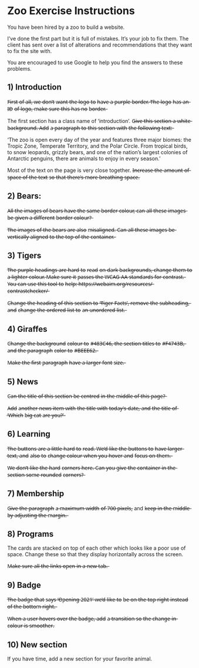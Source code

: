 # Zoo Exercise Instructions

You have been hired by a zoo to build a website.

I’ve done the first part but it is full of mistakes. It’s your job to fix them. The client has sent over a list of alterations and recommendations that they want to fix the site with. 

You are encouraged to use Google to help you find the answers to these problems.

## 1) Introduction

F̶i̶r̶s̶t̶ o̶f̶ a̶l̶l̶,̶ w̶e̶ d̶o̶n̶’̶t̶ w̶a̶n̶t̶ t̶h̶e̶ l̶o̶g̶o̶ t̶o̶ h̶a̶v̶e̶ a̶ p̶u̶r̶p̶l̶e̶ b̶o̶r̶d̶e̶r̶.̶ T̶h̶e̶ l̶o̶g̶o̶ h̶a̶s̶ a̶n̶ I̶D̶ o̶f̶ l̶o̶g̶o̶,̶ m̶a̶k̶e̶ s̶u̶r̶e̶ t̶h̶i̶s̶ h̶a̶s̶ n̶o̶ b̶o̶r̶d̶e̶r̶.̶

The first section has a class name of ‘introduction’. G̶i̶v̶e̶ t̶h̶i̶s̶ s̶e̶c̶t̶i̶o̶n̶ a̶ w̶h̶i̶t̶e̶ b̶a̶c̶k̶g̶r̶o̶u̶n̶d̶.̶ A̶d̶d̶ a̶ p̶a̶r̶a̶g̶r̶a̶p̶h̶ t̶o̶ t̶h̶i̶s̶ s̶e̶c̶t̶i̶o̶n̶ w̶i̶t̶h̶ t̶h̶e̶ f̶o̶l̶l̶o̶w̶i̶n̶g̶ t̶e̶x̶t̶:̶

‘The zoo is open every day of the year and features three major biomes: the Tropic Zone, Temperate Territory, and the Polar Circle. From tropical birds, to snow leopards, grizzly bears, and one of the nation’s largest colonies of Antarctic penguins, there are animals to enjoy in every season.’

Most of the text on the page is very close together. I̶n̶c̶r̶e̶a̶s̶e̶ t̶h̶e̶ a̶m̶o̶u̶n̶t̶ o̶f̶ s̶p̶a̶c̶e̶ o̶f̶ t̶h̶e̶ t̶e̶x̶t̶ s̶o̶ t̶h̶a̶t̶ t̶h̶e̶r̶e̶'̶s̶ m̶o̶r̶e̶ b̶r̶e̶a̶t̶h̶i̶n̶g̶ s̶p̶a̶c̶e̶. 

## 2) Bears:

A̶l̶l̶ t̶h̶e̶ i̶m̶a̶g̶e̶s̶ o̶f̶ b̶e̶a̶r̶s̶ h̶a̶v̶e̶ t̶h̶e̶ s̶a̶m̶e̶ b̶o̶r̶d̶e̶r̶ c̶o̶l̶o̶u̶r̶,̶ c̶a̶n̶ a̶l̶l̶ t̶h̶e̶s̶e̶ i̶m̶a̶g̶e̶s̶ b̶e̶ g̶i̶v̶e̶n̶ a̶ d̶i̶f̶f̶e̶r̶e̶n̶t̶ b̶o̶r̶d̶e̶r̶ c̶o̶l̶o̶u̶r̶?̶ 

T̶h̶e̶ i̶m̶a̶g̶e̶s̶ o̶f̶ t̶h̶e̶ b̶e̶a̶r̶s̶ a̶r̶e̶ a̶l̶s̶o̶ m̶i̶s̶a̶l̶i̶g̶n̶e̶d̶.̶ C̶a̶n̶ a̶l̶l̶ t̶h̶e̶s̶e̶ i̶m̶a̶g̶e̶s̶ b̶e̶ v̶e̶r̶t̶i̶c̶a̶l̶l̶y̶ a̶l̶i̶g̶n̶e̶d̶ t̶o̶ t̶h̶e̶ t̶o̶p̶ o̶f̶ t̶h̶e̶ c̶o̶n̶t̶a̶i̶n̶e̶r̶.̶

## 3) Tigers

T̶h̶e̶ p̶u̶r̶p̶l̶e̶ h̶e̶a̶d̶i̶n̶g̶s̶ a̶r̶e̶ h̶a̶r̶d̶ t̶o̶ r̶e̶a̶d̶ o̶n̶ d̶a̶r̶k̶ b̶a̶c̶k̶g̶r̶o̶u̶n̶d̶s̶,̶ c̶h̶a̶n̶g̶e̶ t̶h̶e̶m̶ t̶o̶ a̶ l̶i̶g̶h̶t̶e̶r̶ c̶o̶l̶o̶u̶r̶.̶ M̶a̶k̶e̶ s̶u̶r̶e̶ i̶t̶ p̶a̶s̶s̶e̶s̶ t̶h̶e̶ W̶C̶A̶G̶ A̶A̶ s̶t̶a̶n̶d̶a̶r̶d̶s̶ f̶o̶r̶ c̶o̶n̶t̶r̶a̶s̶t̶.̶ Y̶o̶u̶ c̶a̶n̶ u̶s̶e̶ t̶h̶i̶s̶ t̶o̶o̶l̶ t̶o̶ h̶e̶l̶p̶:̶ h̶t̶t̶p̶s̶:̶/̶/̶w̶e̶b̶a̶i̶m̶.̶o̶r̶g̶/̶r̶e̶s̶o̶u̶r̶c̶e̶s̶/̶c̶o̶n̶t̶r̶a̶s̶t̶c̶h̶e̶c̶k̶e̶r̶/̶

C̶h̶a̶n̶g̶e̶ t̶h̶e̶ h̶e̶a̶d̶i̶n̶g̶ o̶f̶ t̶h̶i̶s̶ s̶e̶c̶t̶i̶o̶n̶ t̶o̶ ‘̶T̶i̶g̶e̶r̶ F̶a̶c̶t̶s̶’̶,̶ r̶e̶m̶o̶v̶e̶ t̶h̶e̶ s̶u̶b̶h̶e̶a̶d̶i̶n̶g̶,̶ a̶n̶d̶ c̶h̶a̶n̶g̶e̶ t̶h̶e̶ o̶r̶d̶e̶r̶e̶d̶ l̶i̶s̶t̶ t̶o̶ a̶n̶ u̶n̶o̶r̶d̶e̶r̶e̶d̶ l̶i̶s̶t̶.̶

## 4) Giraffes

C̶h̶a̶n̶g̶e̶ t̶h̶e̶ b̶a̶c̶k̶g̶r̶o̶u̶n̶d̶ c̶o̶l̶o̶u̶r̶ t̶o̶ #̶4̶8̶3̶C̶4̶6̶,̶ t̶h̶e̶ s̶e̶c̶t̶i̶o̶n̶ t̶i̶t̶l̶e̶s̶ t̶o̶ #̶F̶4̶7̶4̶3̶B̶,̶ a̶n̶d̶ t̶h̶e̶ p̶a̶r̶a̶g̶r̶a̶p̶h̶ c̶o̶l̶o̶r̶ t̶o̶ #̶B̶E̶E̶E̶6̶2̶.̶

M̶a̶k̶e̶ t̶h̶e̶ f̶i̶r̶s̶t̶ p̶a̶r̶a̶g̶r̶a̶p̶h̶ h̶a̶v̶e̶ a̶ l̶a̶r̶g̶e̶r̶ f̶o̶n̶t̶ s̶i̶z̶e̶.̶

## 5) News

C̶a̶n̶ t̶h̶e̶ t̶i̶t̶l̶e̶ o̶f̶ t̶h̶i̶s̶ s̶e̶c̶t̶i̶o̶n̶ b̶e̶ c̶e̶n̶t̶r̶e̶d̶ i̶n̶ t̶h̶e̶ m̶i̶d̶d̶l̶e̶ o̶f̶ t̶h̶i̶s̶ p̶a̶g̶e̶?̶

A̶d̶d̶ a̶n̶o̶t̶h̶e̶r̶ n̶e̶w̶s̶ i̶t̶e̶m̶ w̶i̶t̶h̶ t̶h̶e̶ t̶i̶t̶l̶e̶ w̶i̶t̶h̶ t̶o̶d̶a̶y̶'̶s̶ d̶a̶t̶e̶,̶ a̶n̶d̶ t̶h̶e̶ t̶i̶t̶l̶e̶ o̶f̶ ‘̶W̶h̶i̶c̶h̶ b̶i̶g̶ c̶a̶t̶ a̶r̶e̶ y̶o̶u̶?̶’̶

## 6) Learning

T̶h̶e̶ b̶u̶t̶t̶o̶n̶s̶ a̶r̶e̶ a̶ l̶i̶t̶t̶l̶e̶ h̶a̶r̶d̶ t̶o̶ r̶e̶a̶d̶.̶ W̶e̶’̶d̶ l̶i̶k̶e̶ t̶h̶e̶ b̶u̶t̶t̶o̶n̶s̶ t̶o̶ h̶a̶v̶e̶ l̶a̶r̶g̶e̶r̶ t̶e̶x̶t̶,̶ a̶n̶d̶ a̶l̶s̶o̶ t̶o̶ c̶h̶a̶n̶g̶e̶ c̶o̶l̶o̶u̶r̶ w̶h̶e̶n̶ y̶o̶u̶ h̶o̶v̶e̶r̶ a̶n̶d̶ f̶o̶c̶u̶s̶ o̶n̶ t̶h̶e̶m̶.̶

W̶e̶ d̶o̶n̶’̶t̶ l̶i̶k̶e̶ t̶h̶e̶ h̶a̶r̶d̶ c̶o̶r̶n̶e̶r̶s̶ h̶e̶r̶e̶.̶ C̶a̶n̶ y̶o̶u̶ g̶i̶v̶e̶ t̶h̶e̶ c̶o̶n̶t̶a̶i̶n̶e̶r̶ i̶n̶ t̶h̶e̶ s̶e̶c̶t̶i̶o̶n̶ s̶o̶m̶e̶ r̶o̶u̶n̶d̶e̶d̶ c̶o̶r̶n̶e̶r̶s̶?̶

## 7) Membership

G̶i̶v̶e̶ t̶h̶e̶ p̶a̶r̶a̶g̶r̶a̶p̶h̶ a̶ m̶a̶x̶i̶m̶u̶m̶ w̶i̶d̶t̶h̶ o̶f̶ 7̶0̶0̶ p̶i̶x̶e̶l̶s̶, and k̶e̶e̶p̶ i̶n̶ t̶h̶e̶ m̶i̶d̶d̶l̶e̶ b̶y̶ a̶d̶j̶u̶s̶t̶i̶n̶g̶ t̶h̶e̶ m̶a̶r̶g̶i̶n̶.̶

## 8) Programs

The cards are stacked on top of each other which looks like a poor use of space. Change these so that they display horizontally across the screen.

M̶a̶k̶e̶ s̶u̶r̶e̶ a̶l̶l̶ t̶h̶e̶ l̶i̶n̶k̶s̶ o̶p̶e̶n̶ i̶n̶ a̶ n̶e̶w̶ t̶a̶b̶.̶

## 9) Badge

T̶h̶e̶ b̶a̶d̶g̶e̶ t̶h̶a̶t̶ s̶a̶y̶s̶ ‘̶O̶p̶e̶n̶i̶n̶g̶ 2̶0̶2̶1̶’̶ w̶e̶’̶d̶ l̶i̶k̶e̶ t̶o̶ b̶e̶ o̶n̶ t̶h̶e̶ t̶o̶p̶ r̶i̶g̶h̶t̶ i̶n̶s̶t̶e̶a̶d̶ o̶f̶ t̶h̶e̶ b̶o̶t̶t̶o̶m̶ r̶i̶g̶h̶t̶.̶

W̶h̶e̶n̶ a̶ u̶s̶e̶r̶ h̶o̶v̶e̶r̶s̶ o̶v̶e̶r̶ t̶h̶e̶ b̶a̶d̶g̶e̶,̶ a̶d̶d̶ a̶ t̶r̶a̶n̶s̶i̶t̶i̶o̶n̶ s̶o̶ t̶h̶e̶ c̶h̶a̶n̶g̶e̶ i̶n̶ c̶o̶l̶o̶u̶r̶ i̶s̶ s̶m̶o̶o̶t̶h̶e̶r̶.

## 10) New section

If you have time, add a new section for your favorite animal.
